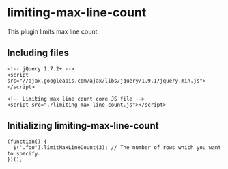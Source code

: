 # limiting-max-line-count
This plugin limits max line count.

## Including files
```
<!-- jQuery 1.7.2+ -->
<script src="//ajax.googleapis.com/ajax/libs/jquery/1.9.1/jquery.min.js"></script>

<!-- Limiting max line count core JS file -->
<script src="./limiting-max-line-count.js"></script>
```

## Initializing limiting-max-line-count
```
(function() {
  $('.foo').limitMaxLineCount(3); // The number of rows which you want to specify.
})();
```